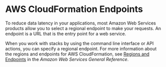 # AWS CloudFormation Endpoints<a name="using-cfn-endpoints"></a>

To reduce data latency in your applications, most Amazon Web Services products allow you to select a regional endpoint to make your requests\. An endpoint is a URL that is the entry point for a web service\.

When you work with stacks by using the command line interface or API actions, you can specify a regional endpoint\. For more information about the regions and endpoints for AWS CloudFormation, see [Regions and Endpoints](https://docs.aws.amazon.com/general/latest/gr/rande.html#cfn_region) in the *Amazon Web Services General Reference*\. 